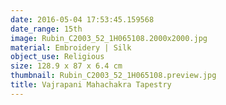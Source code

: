 ```yaml
---
date: 2016-05-04 17:53:45.159568
date_range: 15th
image: Rubin_C2003_52_1H065108.2000x2000.jpg
material: Embroidery | Silk
object_use: Religious
size: 128.9 x 87 x 6.4 cm
thumbnail: Rubin_C2003_52_1H065108.preview.jpg
title: Vajrapani Mahachakra Tapestry
---
```


